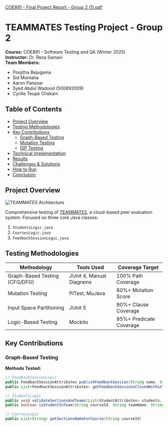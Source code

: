 
[COE891 - Final Project Report - Group 2 (1).pdf](https://github.com/user-attachments/files/20107485/COE891.-.Final.Project.Report.-.Group.2.1.pdf)

# TEAMMATES Testing Project - Group 2

**Course:** COE891 - Software Testing and QA (Winter 2025)  
**Instructor:** Dr. Reza Samavi  
**Team Members:** 
- Poojitha Bejugama
- Sid Muntaha  
- Aaron Panesar  
- Syed Abdul Wadood (500892009)  
- Cyrille Teupe Chekam  

## Table of Contents
- [Project Overview](#project-overview)
- [Testing Methodologies](#testing-methodologies)
- [Key Contributions](#key-contributions)
  - [Graph-Based Testing](#graph-based-testing)
  - [Mutation Testing](#mutation-testing)
  - [ISP Testing](#isp-testing)
- [Technical Implementation](#technical-implementation)
- [Results](#results)
- [Challenges & Solutions](#challenges--solutions)
- [How to Run](#how-to-run)
- [Conclusion](#conclusion)

## Project Overview
![TEAMMATES Architecture](docs/images/teammates-arch.png)

Comprehensive testing of [TEAMMATES](https://teammatesv4.appspot.com/), a cloud-based peer evaluation system. Focused on three core Java classes:
1. `StudentsLogic.java`
2. `CoursesLogic.java` 
3. `FeedbackSessionLogic.java`

## Testing Methodologies
| Methodology | Tools Used | Coverage Target |
|-------------|------------|-----------------|
| Graph-Based Testing (CFG/DFG) | JUnit 4, Manual Diagrams | 100% Path Coverage |
| Mutation Testing | PITest, MuJava | 80%+ Mutation Score |
| Input Space Partitioning | JUnit 5 | 90%+ Clause Coverage |
| Logic-Based Testing | Mockito | 95%+ Predicate Coverage |

## Key Contributions

### Graph-Based Testing
**Methods Tested:**
```java
// FeedbackSessionLogic
public FeedbackSessionAttributes publishFeedbackSession(String name, String courseId) 
public List<FeedbackSessionAttributes> getFeedbackSessionsClosedWithinThePastHour()

// StudentsLogic  
public void validateSectionsAndTeams(List<StudentAttributes> students, String courseId)
public boolean isStudentInTeam(String courseId, String teamName, String email)

// CoursesLogic
public List<String> getSectionsNameForCourse(String courseId)
